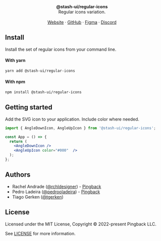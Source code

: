 <div align="center"><strong>@stash-ui/regular-icons</strong></div>
<div align="center">Regular icons variation.</div>
<br />
<div align="center">
<a href="https://icons.stash-ui.com">Website</a> 
<span> · </span>
<a href="https://github.com/stash-ui/icons">GitHub</a> 
<span> · </span>
<a href="https://www.figma.com/file/X5DiJzGRQXCyEfBqocT235/%5BPb%5D-Icons-1.0-%E2%9C%85?node-id=0%3A1">Figma</a>
<span> · </span>
<a href="https://stash-ui.com/discord">Discord</a>
</div>

## Install

Install the set of regular icons from your command line.

#### With yarn

```sh
yarn add @stash-ui/regular-icons
```

#### With npm

```sh
npm install @stash-ui/regular-icons
```

## Getting started

Add the SVG icon to your application. Include color where needed.

```jsx
import { AngleDownIcon, AngleUpIcon } from '@stash-ui/regular-icons';

const App = () => {
  return (
    <AngleDownIcon />
    <AngleUpIcon color="#000"  />
  );
};
```

## Authors

- Rachel Andrade ([@rchldesigner](https://twitter.com/rchldesigner)) - [Pingback](https://pingback.com)
- Pedro Ladeira ([@pedrooladeira](https://twitter.com/pedrooladeira)) - [Pingback](https://pingback.com)
- Tiago Gerken ([@tgerken](https://twitter.com/tgerken))

## License

Licensed under the MIT License, Copyright © 2022-present Pingback LLC.

See [LICENSE](./LICENSE) for more information.

